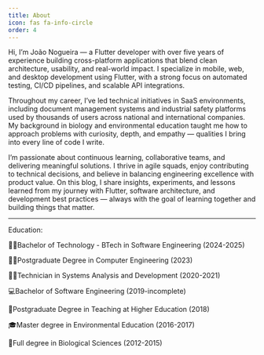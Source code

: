 ```yaml
---
title: About
icon: fas fa-info-circle
order: 4
---
```


Hi, I’m João Nogueira — a Flutter developer with over five years of experience building cross-platform applications that blend clean architecture, usability, and real-world impact. I specialize in mobile, web, and desktop development using Flutter, with a strong focus on automated testing, CI/CD pipelines, and scalable API integrations.

Throughout my career, I’ve led technical initiatives in SaaS environments, including document management systems and industrial safety platforms used by thousands of users across national and international companies. My background in biology and environmental education taught me how to approach problems with curiosity, depth, and empathy — qualities I bring into every line of code I write.

I’m passionate about continuous learning, collaborative teams, and delivering meaningful solutions. I thrive in agile squads, enjoy contributing to technical decisions, and believe in balancing engineering excellence with product value. On this blog, I share insights, experiments, and lessons learned from my journey with Flutter, software architecture, and development best practices — always with the goal of learning together and building things that matter.

---

Education:

👨‍💻Bachelor of Technology - BTech in Software Engineering (2024-2025)

👨‍💻Postgraduate Degree in Computer Engineering (2023)

👨‍💻Technician in Systems Analysis and Development (2020-2021)

💻Bachelor of Software Engineering (2019-incomplete)

🏫Postgraduate Degree in Teaching at Higher Education (2018)

🎓Master degree in Environmental Education (2016-2017)

🍃Full degree in Biological Sciences (2012-2015)
